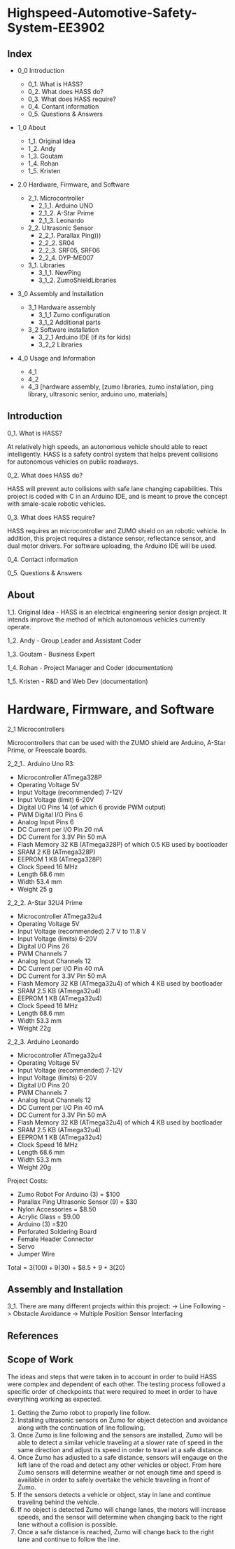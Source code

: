 # Highspeed-Automotive-Safety-System-EE3902

## Index

- 0_0 Introduction
  - 0_1. What is HASS?
  - 0_2. What does HASS do?
  - 0_3. What does HASS require?
  - 0_4. Contant information
  - 0_5. Questions & Answers
  
- 1_0 About
  - 1_1. Original Idea
  - 1_2. Andy
  - 1_3. Goutam
  - 1_4. Rohan
  - 1_5. Kristen

- 2.0 Hardware, Firmware, and Software
  - 2_1. Microcontroller
      - 2_1_1. Arduino UNO
      - 2_1_2. A-Star Prime
      - 2_1_3. Leonardo
  - 2_2. Ultrasonic Sensor
      - 2_2_1. Parallax Ping)))
      - 2_2_2. SR04 
      - 2_2_3. SRF05, SRF06
      - 2_2_4. DYP-ME007
  - 3_1. Libraries
     - 3_1_1. NewPing
     - 3_1_2. ZumoShieldLibraries

- 3_0 Assembly and Installation
  - 3_1 Hardware assembly
    - 3_1_1 Zumo configuration
    - 3_1_2 Additional parts
  - 3_2 Software installation
    - 3_2_1 Arduino IDE (if its for kids)
    - 3_2_2 Libraries

- 4_0 Usage and Information
  - 4_1
  - 4_2
  - 4_3
[hardware assembly, 
[zumo libraries, zumo installation, ping library, ultrasonic senior, arduino uno, materials]  

## Introduction
0_1. What is HASS?

At relatively high speeds, an autonomous vehicle should able to react intelligently. HASS is a safety control system that helps prevent collisions for autonomous vehicles on public roadways.

0_2. What does HASS do?

HASS will prevent auto collisions with safe lane changing capabilities. This project is coded with C in an Arduino IDE, and is meant to prove the concept with smale-scale robotic vehicles.

0_3. What does HASS require?

HASS requires an microcontroller and ZUMO shield on an robotic vehicle. In addition, this project requires a distance sensor, reflectance sensor, and dual motor drivers. For software uploading, the Arduino IDE will be used.


0_4. Contact information

0_5. Questions & Answers




## About
1_1. Original Idea - 
HASS is an electrical engineering senior design project. It intends improve the method of which autonomous vehicles currently operate.

1_2. Andy - Group Leader and Assistant Coder

1_3. Goutam - Business Expert

1_4. Rohan - Project Manager and Coder (documentation)

1_5. Kristen - R&D and Web Dev (documentation)

# Hardware, Firmware, and Software
2_1 Microcontrollers

Microcontrollers that can be used with the ZUMO shield are Arduino, A-Star Prime, or Freescale boards.

2_2_1.. Arduino Uno R3:
* Microcontroller	ATmega328P
* Operating Voltage	5V
* Input Voltage (recommended)	7-12V
* Input Voltage (limit)	6-20V
* Digital I/O Pins	14 (of which 6 provide PWM output)
* PWM Digital I/O Pins	6
* Analog Input Pins	6
* DC Current per I/O Pin	20 mA
* DC Current for 3.3V Pin	50 mA
* Flash Memory	32 KB (ATmega328P) of which 0.5 KB used by bootloader
* SRAM	2 KB (ATmega328P)
* EEPROM	1 KB (ATmega328P)
* Clock Speed	16 MHz
* Length	68.6 mm
* Width	53.4 mm
* Weight	25 g

2_2_2. A-Star 32U4 Prime
* Microcontroller ATmega32u4 
* Operating Voltage 5V 
* Input Voltage (recommended) 2.7 V to 11.8 V 
* Input Voltage (limits) 6-20V 
* Digital I/O Pins 26
* PWM Channels 7 
* Analog Input Channels 12 
* DC Current per I/O Pin 40 mA 
* DC Current for 3.3V Pin 50 mA 
* Flash Memory 32 KB (ATmega32u4) of which 4 KB used by bootloader 
* SRAM 2.5 KB (ATmega32u4) 
* EEPROM 1 KB (ATmega32u4) 
* Clock Speed 16 MHz 
* Length 68.6 mm 
* Width 53.3 mm 
* Weight 22g 

2_2_3. Arduino Leonardo 
* Microcontroller ATmega32u4 
* Operating Voltage 5V 
* Input Voltage (recommended) 7-12V 
* Input Voltage (limits) 6-20V 
* Digital I/O Pins 20 
* PWM Channels 7 
* Analog Input Channels 12 
* DC Current per I/O Pin 40 mA 
* DC Current for 3.3V Pin 50 mA 
* Flash Memory 32 KB (ATmega32u4) of which 4 KB used by bootloader 
* SRAM 2.5 KB (ATmega32u4) 
* EEPROM 1 KB (ATmega32u4) 
* Clock Speed 16 MHz 
* Length 68.6 mm 
* Width 53.3 mm 
* Weight 20g 



Project Costs:
* Zumo Robot For Arduino (3) = $100
* Parallax Ping Ultrasonic Sensor (9) = $30
* Nylon Accessories = $8.50
* Acrylic Glass = $9.00
* Arduino (3) =$20
* Perforated Soldering Board
* Female Header Connector
* Servo
* Jumper Wire


Total = 3($100) + 9($30) + $8.5 + $9 +3($20) 


## Assembly and Installation

3_1. There are many different projects within this project:
-> Line Following
-> Obstacle Avoidance
-> Multiple Position Sensor Interfacing

## References
## Scope of Work

The ideas and steps that were taken in to account in order to build HASS were complex and dependent of each other. The testing process followed a specific order of checkpoints that were required to meet in order to have everything working as expected. 

1. Getting the Zumo robot to properly line follow.
2. Installing ultrasonic sensors on Zumo for object detection and avoidance along with the continuation of line following.
3. Once Zumo is line following and the sensors are installed, Zumo will be able to detect a similar vehicle traveling at a slower rate of speed in the same direction and adjust its speed in order to travel at a safe distance. 
4. Once Zumo has adjusted to a safe distance, sensors will engauge on the left lane of the road and detect any other vehicles or object. From here Zumo sensors will determine weather or not enough time and speed is available in order to safely overtake the vehicle traveling in front of Zumo. 
5. If the sensors detects a vehicle or object, stay in lane and continue traveling behind the vehicle.
6. If no object is detected Zumo will change lanes, the motors will increase speeds, and the sensor will determine when changing back to the right lane without a collision is possible. 
7. Once a safe distance is reached, Zumo will change back to the right lane and continue to follow the line.



